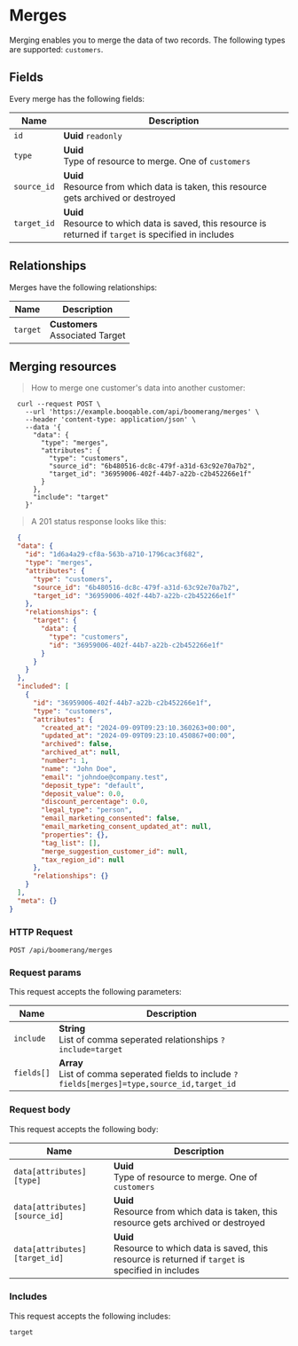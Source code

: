 # Merges

Merging enables you to merge the data of two records. The following types are supported: `customers`.

## Fields
Every merge has the following fields:

Name | Description
-- | --
`id` | **Uuid** `readonly`<br>
`type` | **Uuid** <br>Type of resource to merge. One of `customers`
`source_id` | **Uuid** <br>Resource from which data is taken, this resource gets archived or destroyed
`target_id` | **Uuid** <br>Resource to which data is saved, this resource is returned if `target` is specified in includes


## Relationships
Merges have the following relationships:

Name | Description
-- | --
`target` | **Customers** <br>Associated Target


## Merging resources



> How to merge one customer's data into another customer:

```shell
  curl --request POST \
    --url 'https://example.booqable.com/api/boomerang/merges' \
    --header 'content-type: application/json' \
    --data '{
      "data": {
        "type": "merges",
        "attributes": {
          "type": "customers",
          "source_id": "6b480516-dc8c-479f-a31d-63c92e70a7b2",
          "target_id": "36959006-402f-44b7-a22b-c2b452266e1f"
        }
      },
      "include": "target"
    }'
```

> A 201 status response looks like this:

```json
  {
  "data": {
    "id": "1d6a4a29-cf8a-563b-a710-1796cac3f682",
    "type": "merges",
    "attributes": {
      "type": "customers",
      "source_id": "6b480516-dc8c-479f-a31d-63c92e70a7b2",
      "target_id": "36959006-402f-44b7-a22b-c2b452266e1f"
    },
    "relationships": {
      "target": {
        "data": {
          "type": "customers",
          "id": "36959006-402f-44b7-a22b-c2b452266e1f"
        }
      }
    }
  },
  "included": [
    {
      "id": "36959006-402f-44b7-a22b-c2b452266e1f",
      "type": "customers",
      "attributes": {
        "created_at": "2024-09-09T09:23:10.360263+00:00",
        "updated_at": "2024-09-09T09:23:10.450867+00:00",
        "archived": false,
        "archived_at": null,
        "number": 1,
        "name": "John Doe",
        "email": "johndoe@company.test",
        "deposit_type": "default",
        "deposit_value": 0.0,
        "discount_percentage": 0.0,
        "legal_type": "person",
        "email_marketing_consented": false,
        "email_marketing_consent_updated_at": null,
        "properties": {},
        "tag_list": [],
        "merge_suggestion_customer_id": null,
        "tax_region_id": null
      },
      "relationships": {}
    }
  ],
  "meta": {}
}
```

### HTTP Request

`POST /api/boomerang/merges`

### Request params

This request accepts the following parameters:

Name | Description
-- | --
`include` | **String** <br>List of comma seperated relationships `?include=target`
`fields[]` | **Array** <br>List of comma seperated fields to include `?fields[merges]=type,source_id,target_id`


### Request body

This request accepts the following body:

Name | Description
-- | --
`data[attributes][type]` | **Uuid** <br>Type of resource to merge. One of `customers`
`data[attributes][source_id]` | **Uuid** <br>Resource from which data is taken, this resource gets archived or destroyed
`data[attributes][target_id]` | **Uuid** <br>Resource to which data is saved, this resource is returned if `target` is specified in includes


### Includes

This request accepts the following includes:

`target`





